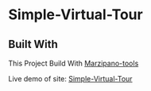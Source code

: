 # Simple-Virtual-Tour

## Built With

This Project Build With [Marzipano-tools](https://www.marzipano.net/tool/)

Live demo of site: [Simple-Virtual-Tour](https://larasras.github.io/Simple-Virtual-Tour/)
